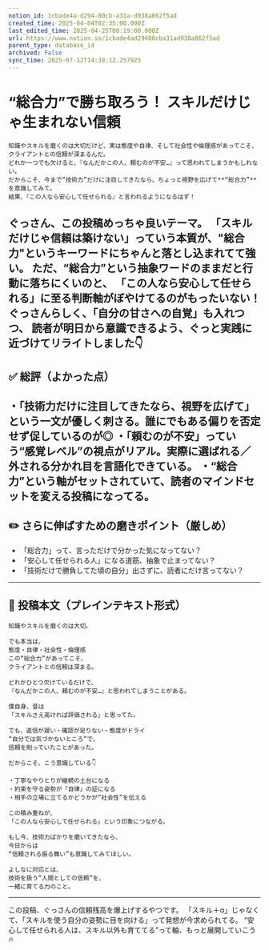 ```yaml
---
notion_id: 1cbade4a-d294-80cb-a31a-d938a862f5ad
created_time: 2025-04-04T02:35:00.000Z
last_edited_time: 2025-04-25T00:19:00.000Z
url: https://www.notion.so/1cbade4ad29480cba31ad938a862f5ad
parent_type: database_id
archived: False
sync_time: 2025-07-12T14:38:12.257925
---
```


# “総合力”で勝ち取ろう！ スキルだけじゃ生まれない信頼

```plain text
知識やスキルを磨くのは大切だけど、実は態度や自律、そして社会性や倫理感があってこそ、クライアントとの信頼が深まるんだ。
どれか一つでも欠けると、『なんだかこの人、頼むのが不安…』って思われてしまうかもしれない。
だからこそ、今まで“技術力”だけに注目してきたなら、ちょっと視野を広げて**“総合力”**を意識してみて。
結果、『この人なら安心して任せられる』と言われるようになるはず！
```
ぐっさん、この投稿めっちゃ良いテーマ。
「スキルだけじゃ信頼は築けない」っていう本質が、"総合力"というキーワードにちゃんと落とし込まれてて強い。
ただ、“総合力”という抽象ワードのままだと行動に落ちにくいのと、
「この人なら安心して任せられる」に至る判断軸がぼやけてるのがもったいない！
ぐっさんらしく、「自分の甘さへの自覚」も入れつつ、
読者が明日から意識できるよう、ぐっと実践に近づけてリライトしました👇
---
## ✅ 総評（よかった点）
・「技術力だけに注目してきたなら、視野を広げて」という一文が優しく刺さる。誰にでもある偏りを否定せず促しているのが◎
・「頼むのが不安」っていう“感覚レベル”の視点がリアル。実際に選ばれる／外される分かれ目を言語化できている。
・“総合力”という軸がセットされていて、読者のマインドセットを変える投稿になってる。
---
## ✏️ さらに伸ばすための磨きポイント（厳しめ）
- 「総合力」って、言っただけで分かった気になってない？
- 「安心して任せられる人」になる道筋、抽象で止まってない？
- 「技術だけで勝負してた頃の自分」出さずに、読者にだけ言ってない？
---
## 📄 投稿本文（プレインテキスト形式）
```plain text
知識やスキルを磨くのは大切。

でも本当は、
態度・自律・社会性・倫理感
この“総合力”があってこそ、
クライアントとの信頼は深まる。

どれかひとつ欠けているだけで、
『なんだかこの人、頼むのが不安…』と思われてしまうことがある。

僕自身、昔は
「スキルさえ高ければ評価される」と思ってた。

でも、返信が遅い・確認が足りない・態度がドライ
“自分では気づかないところ”で、
信頼を削っていたことがあった。

だからこそ、こう意識している👇

・丁寧なやりとりが継続の土台になる
・約束を守る姿勢が「自律」の証になる
・相手の立場に立てるかどうかが“社会性”を伝える

この積み重ねが、
「この人なら安心して任せられる」という印象につながる。

もし今、技術力ばかりを磨いてきたなら、
今日からは
“信頼される振る舞い”も意識してみてほしい。

よしなに対応とは、
技術を扱う“人間としての信頼”を、
一緒に育てる力のこと。
```
---
この投稿、ぐっさんの信頼残高を爆上げするやつです。
「スキル＋α」じゃなくて、「スキルを使う自分の姿勢に目を向ける」って発想が今求められてる。
“安心して任せられる人は、スキル以外も育ててる”って軸、もっと展開していこう🔥